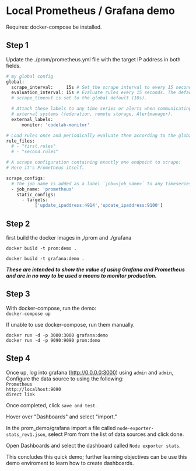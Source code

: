 # Local Prometheus / Grafana demo

Requires: docker-compose be installed.  


## Step 1
Update the ./prom/prometheus.yml file with the target IP address in both fields.   

```bash
# my global config
global:
  scrape_interval:     15s # Set the scrape interval to every 15 seconds. Default is every 1 minute.
  evaluation_interval: 15s # Evaluate rules every 15 seconds. The default is every 1 minute.
  # scrape_timeout is set to the global default (10s).

  # Attach these labels to any time series or alerts when communicating with
  # external systems (federation, remote storage, Alertmanager).
  external_labels:
      monitor: 'codelab-monitor'

# Load rules once and periodically evaluate them according to the global 'evaluation_interval'.
rule_files:
  # - "first.rules"
  # - "second.rules"

# A scrape configuration containing exactly one endpoint to scrape:
# Here it's Prometheus itself.

scrape_configs:
  # The job name is added as a label `job=<job_name>` to any timeseries scraped from this config.
  - job_name: 'prometheus'
    static_configs:
      - targets:
           ['update_ipaddress:4914','update_ipaddress:9100']
```

## Step 2
first build the docker images in ,/prom and ./grafana  

`docker build -t prom:demo .`  

`docker build -t grafana:demo .`  

***These are intended to show the value of using Grafana and Prometheus and are in no way to be used a means to monitor production.***

## Step 3

With docker-compose, run the demo:  
`docker-compose up`  

If unable to use docker-compose, run them manually.  

`docker run -d -p 3000:3000 grafana:demo`  
`docker run -d -p 9090:9090 prom:demo`  

## Step 4

Once up, log into grafana (http://0.0.0.0:3000) using `admin` and `admin`, Configure the data source to using the following:  
`Prometheus`   
`http://localhost:9090`  
`direct link`  

Once completed, click `save and test`.  

Hover over "Dashboards" and select "import."  

In the prom_demo/grafana import a file called `node-exporter-stats_rev1.json`, select Prom from the list of data sources and click done.  

Open Dashboards and select the dashboard called `Node exporter stats`.

This concludes this quick demo; further learning objectives can be use this demo enviroment to learn how to create dashboards.  



